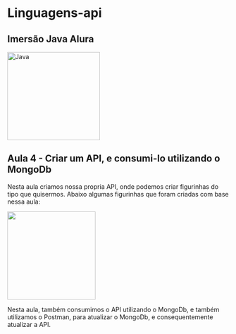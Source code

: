 # Linguagens-api
## Imersão Java Alura

<img align="center" alt="Java" height="200" width="210" 
src="https://cdn.jsdelivr.net/gh/devicons/devicon/icons/java/java-original-wordmark.svg" />

## Aula 4 - Criar um API, e consumi-lo utilizando o MongoDb

Nesta aula criamos nossa propria API, onde podemos criar figurinhas do tipo que quisermos. Abaixo algumas figurinhas que foram criadas com base nessa aula:

<img src= "https://images2.imgbox.com/c7/74/oii0SL40_o.png" height="200" align="center" />

Nesta aula, também consumimos o API utilizando o MongoDb, e também utilizamos o Postman, para atualizar o MongoDb, e consequentemente atualizar a API.
